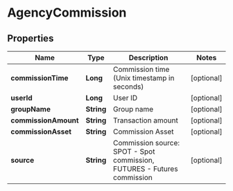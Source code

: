 
# AgencyCommission

## Properties

Name | Type | Description | Notes
------------ | ------------- | ------------- | -------------
**commissionTime** | **Long** | Commission time (Unix timestamp in seconds) |  [optional]
**userId** | **Long** | User ID |  [optional]
**groupName** | **String** | Group name |  [optional]
**commissionAmount** | **String** | Transaction amount |  [optional]
**commissionAsset** | **String** | Commission Asset |  [optional]
**source** | **String** | Commission source: SPOT - Spot commission, FUTURES - Futures commission |  [optional]


